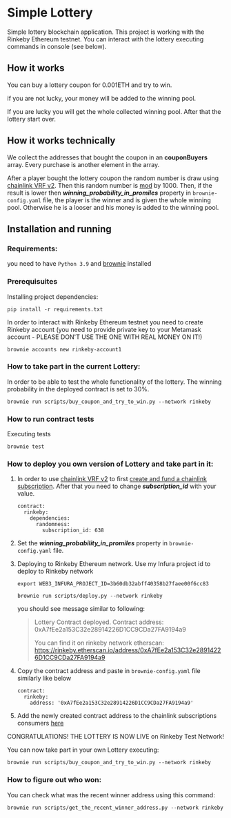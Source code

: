 # Simple Lottery
Simple lottery blockchain application. This project is working with the Rinkeby Ethereum testnet. 
You can interact with the lottery executing commands in console (see below). 

## How it works
You can buy a lottery coupon for 0.001ETH and try to win. 

if you are not lucky, your money will be added to the winning pool.

If you are lucky you will get the whole collected winning pool.
After that the lottery start over.
 

## How it works technically


We collect the addresses that bought the coupon in an **couponBuyers** array. Every purchase is another 
element in the array.  

After a player bought the lottery coupon the random number is draw using [chainlink VRF v2](https://docs.chain.link/docs/get-a-random-number/). 
Then this random number is [mod](https://en.wikipedia.org/wiki/Modulo_operation) by 1000. Then, if the result is lower then **_winning_probability_in_promiles_** property in `brownie-config.yaml` file, the player is the winner and is given the whole winning pool. Otherwise he is a looser and his money is added to the winning pool.   


## Installation and running

### Requirements:
you need to have `Python 3.9` and [brownie](https://eth-brownie.readthedocs.io/en/stable/install.html) installed


### Prerequisuites

Installing project dependencies:
```
pip install -r requirements.txt
```

In order to interact with Rinkeby Ethereum testnet you need to create Rinkeby account 
(you need to provide private key to your Metamask account - PLEASE DON'T USE THE ONE WITH REAL MONEY ON IT!)
```
brownie accounts new rinkeby-account1 
```

### How to take part in the current Lottery:
In order to be able to test the whole functionality of the lottery. The winning probability in the deployed contract is set to 30%.

```
brownie run scripts/buy_coupon_and_try_to_win.py --network rinkeby
```


### How to run contract tests

Executing tests
```
brownie test
```

### How to deploy you own version of Lottery and take part in it:
1. In order to use [chainlink VRF v2](https://docs.chain.link/docs/get-a-random-number/)  to first [create and fund a chainlink subscription](https://docs.chain.link/docs/get-a-random-number/#create-and-fund-a-subscription).
After that you need to change **_subscription_id_** with your value.  

    ```
    contract:
      rinkeby:
        dependencies:
          randomness:
            subscription_id: 638
    ```
2. Set the **_winning_probability_in_promiles_** property in `brownie-config.yaml` file. 


3. Deploying to Rinkeby Ethereum network.
Use my Infura project id to deploy to Rinkeby network
    ```
    export WEB3_INFURA_PROJECT_ID=3b60db32abff40358b27faee00f6cc83
    ```
    ```
    brownie run scripts/deploy.py --network rinkeby
    ```

    you should see message similar to following:
    
    > Lottery Contract deployed. Contract address: 0xA7fEe2a153C32e28914226D1CC9CDa27FA9194a9
    > 
    > You can find it on rinkeby network etherscan: https://rinkeby.etherscan.io/address/0xA7fEe2a153C32e28914226D1CC9CDa27FA9194a9


4. Copy the contract address and paste in `brownie-config.yaml` file similarly like below
    ```
    contract:
      rinkeby:
        address: '0xA7fEe2a153C32e28914226D1CC9CDa27FA9194a9' 
    ```
5. Add the newly created contract address to the chainlink subscriptions consumers [here](https://vrf.chain.link/?_ga=2.152986495.7328963.1646313202-37205130.1644920393)


CONGRATULATIONS! THE LOTTERY IS NOW LIVE on Rinkeby Test Network!

You can now take part in your own Lottery executing:

```
brownie run scripts/buy_coupon_and_try_to_win.py --network rinkeby
```

### How to figure out who won:


You can check what was the recent winner address using this command:
```
brownie run scripts/get_the_recent_winner_address.py --network rinkeby
```
